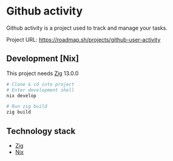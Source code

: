 # Github activity

Github activity is a project used to track and manage your tasks.

Project URL: https://roadmap.sh/projects/github-user-activity

## Development \[Nix\]

This project needs [Zig](https://ziglang.org/) 13.0.0

```bash
# Clone & cd into project
# Enter development shell
nix develop

# Run zig build
zig build
```

## Technology stack

- [Zig](https://ziglang.org/)
- [Nix](https://nixos.org/nix/)
